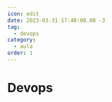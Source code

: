 ```yaml
---
icon: edit
date: 2023-03-31 17:40:00.00 -3
tag:
  - devops
category:
  - aula
order: 1
---
```


# Devops